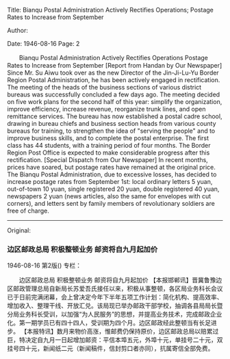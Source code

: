Title: Bianqu Postal Administration Actively Rectifies Operations; Postage Rates to Increase from September

Author:

Date: 1946-08-16
Page: 2

　　Bianqu Postal Administration
    Actively Rectifies Operations
    Postage Rates to Increase from September
    [Report from Handan by Our Newspaper] Since Mr. Su Aiwu took over as the new Director of the Jin-Ji-Lu-Yu Border Region Postal Administration, he has been actively engaged in rectification. The meeting of the heads of the business sections of various district bureaus was successfully concluded a few days ago. The meeting decided on five work plans for the second half of this year: simplify the organization, improve efficiency, increase revenue, reorganize trunk lines, and open remittance services. The bureau has now established a postal cadre school, drawing in bureau chiefs and business section heads from various county bureaus for training, to strengthen the idea of "serving the people" and to improve business skills, and to complete the postal enterprise. The first class has 44 students, with a training period of four months. The Border Region Post Office is expected to make considerable progress after this rectification.
    [Special Dispatch from Our Newspaper] In recent months, prices have soared, but postage rates have remained at the original price. The Bianqu Postal Administration, due to excessive losses, has decided to increase postage rates from September 1st: local ordinary letters 5 yuan, out-of-town 10 yuan, single registered 20 yuan, double registered 40 yuan, newspapers 2 yuan (news articles, also the same for envelopes with cut corners), and letters sent by family members of revolutionary soldiers are free of charge.



<hr /> 

Original: 


### 边区邮政总局  积极整顿业务  邮资将自九月起加价

1946-08-16
第2版()
专栏：

　　边区邮政总局
    积极整顿业务
    邮资将自九月起加价
    【本报邯郸讯】晋冀鲁豫边区邮政管理总局自新局长苏爱吾氏接任以来，积极从事整顿，各区局业务科长会议已于日前完满闭幕，会上曾决定今年下半年五项工作计划：简化机构、提高效率、增加收入、整理干线、开放汇兑。该局现已举办邮政干部学校，抽调各县局局长暨分局业务科长受训，以加强“为人民服务”的思想，并提高业务技术，完成邮政企业化。第一期学员已有四十四人，受训期为四个月。边区邮政经此整顿当有长足进步。
    【本报特讯】数月来物价高涨，惟邮费仍保持原价，边区邮政总局以赔累过巨，特决定自九月一日起增加邮资：平信本埠五元，外埠十元，单挂号二十元，双挂号四十元，新闻纸二元（新闻稿件，信封剪口者亦同），抗属寄信全部免费。
